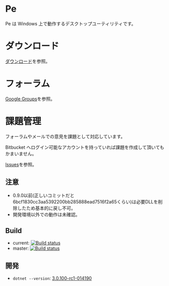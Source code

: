 # Pe

Pe は Windows 上で動作するデスクトップユーティリティです。


# ダウンロード

[ダウンロード](https://bitbucket.org/sk_0520/pe/downloads)を参照。


# フォーラム

[Google Groups](https://groups.google.com/d/forum/pe_development)を参照。


# 課題管理

フォーラムやメールでの意見を課題として対応しています。

Bitbucket へログイン可能なアカウントを持っていれば課題を作成して頂いてもかまいません。

[Issues](https://bitbucket.org/sk_0520/pe/issues?status=new&status=open)を参照。


## 注意

* 0.9.0以前(正しいコミットだと6bcf1830cc3aa5392200bb285888ead7516f2a65くらい)は必要DLLを削除したため基本的に戻し不可。
* 開発環境以外での動作は未確認。


## Build

* current: [![Build status](https://ci.appveyor.com/api/projects/status/ll41wy1edp5546hn?svg=true)](https://ci.appveyor.com/project/sk_0520/pe-4vo6i)
* master: [![Build status](https://ci.appveyor.com/api/projects/status/nrtepybkoj577bo6/branch/master?svg=true)](https://ci.appveyor.com/project/sk_0520/pe2/branch/master)

## 開発

* `dotnet --version`: [3.0.100-rc1-014190](https://dotnet.microsoft.com/download/thank-you/dotnet-sdk-3.0.100-rc1-windows-x64-installer)


